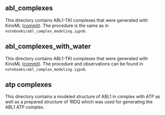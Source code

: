 ## abl_complexes

This directory contains ABL1-TKI complexes that were generated with KinoML ([commit](https://github.com/openkinome/kinoml/commit/f0b3b36d49a6dba6a2544bf42ba40590b49837f4)). The procedure is the same as in `notebooks/abl_complex_modeling.iypnb`.

## abl_complexes_with_water

This directory contains ABL1-TKI complexes that were generated with KinoML ([commit](https://github.com/openkinome/kinoml/commit/730889649d3e5780d3e4a2eaa616fe8fd850cdd8)). The procedure and observations can be found in `notebooks/abl_complex_modeling.iypnb`.

## atp complexes
This directory contains a modeled structure of ABL1 in complex with ATP as well as a prepared structure of 1RDQ which was used for generating the ABL1 ATP complex.

